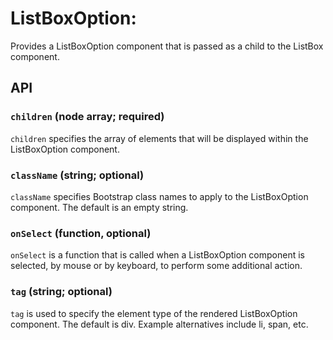 # ListBoxOption:

Provides a ListBoxOption component that is passed as a child to the ListBox component.

## API

### `children` (node array; required)
`children` specifies the array of elements that will be displayed within the ListBoxOption component.

### `className` (string; optional)
`className` specifies Bootstrap class names to apply to the ListBoxOption component. The default is an empty string.

### `onSelect` (function, optional)
`onSelect` is a function that is called when a ListBoxOption component is selected, by mouse or by keyboard, to perform some additional action.

### `tag` (string; optional)
`tag` is used to specify the element type of the rendered ListBoxOption component. The default is div. Example alternatives include li, span, etc.